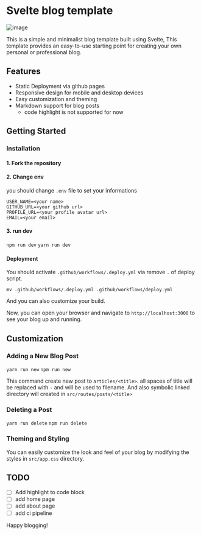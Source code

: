 # Svelte blog template

![image](https://github.com/khakiee/khakiee_blog/assets/21821942/d0f03c70-a38b-4ed1-880f-79fee9ea3fec)

This is a simple and minimalist blog template built using Svelte, This template provides an easy-to-use starting point for creating your own personal or professional blog.

## Features

- Static Deployment via github pages
- Responsive design for mobile and desktop devices
- Easy customization and theming
- Markdown support for blog posts
  - code highlight is not supported for now

## Getting Started

### Installation

#### 1. Fork the repository

#### 2. Change env

you should change `.env` file to set your informations

```
USER_NAME=<your name>
GITHUB_URL=<your github url>
PROFILE_URL=<your profile avatar url>
EMAIL=<your email>
```

#### 3. run dev

`npm run dev`
`yarn run dev`

#### Deployment

You should activate `.github/workflows/.deploy.yml` via remove `.` of deploy script.

`mv .github/workflows/.deploy.yml .github/workflows/deploy.yml`

And you can also customize your build.

Now, you can open your browser and navigate to `http://localhost:3000` to see your blog up and running.

## Customization

### Adding a New Blog Post

`yarn run new`
`npm run new`

This command create new post to `articles/<title>`. all spaces of title will be replaced with `-` and will be used to filename.
And also symbolic linked directory will created in `src/routes/posts/<title>`

### Deleting a Post

`yarn run delete`
`npm run delete`

### Theming and Styling

You can easily customize the look and feel of your blog by modifying the styles in `src/app.css` directory.


## TODO
- [ ] Add highlight to code block
- [ ] add home page
- [ ] add about page
- [ ] add ci pipeline

Happy blogging!
